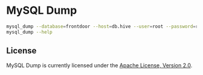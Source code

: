 # MySQL Dump

```bash
mysql_dump --database=frontdoor --host=db.hive --user=root --password=root --file=dump.zip
mysql_dump --help
```

## License

MySQL Dump is currently licensed under the [Apache License, Version 2.0](http://www.apache.org/licenses/).
